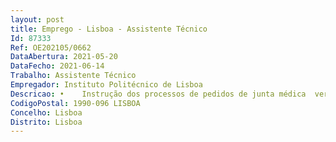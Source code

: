 ```yaml
--- 
layout: post
title: Emprego - Lisboa - Assistente Técnico
Id: 87333
Ref: OE202105/0662
DataAbertura: 2021-05-20
DataFecho: 2021-06-14
Trabalho: Assistente Técnico
Empregador: Instituto Politécnico de Lisboa
Descricao: •	Instrução dos processos de pedidos de junta médica  verificação de doença •      Contagem de tempo CGA•	Instrução dos processos de atribuição das prestações familiares  e manutenção do subsistem ADSE •	Instrução de processos de acumulação de funções •	Instrução de processos de Equiparação a Bolseiro •	Instrução de processos de mobilidade •	Instrução de processos de Licença s  vencimento •       Preparação, registo e arquivo do expediente relativo à área de recursos humanos •	Elaboração do Mapa de Férias de Pessoal Docente e Não Docente •      Quaisquer outras tarefas para que seja solicitado relacionada com a atividade do setor.
CodigoPostal: 1990-096 LISBOA
Concelho: Lisboa
Distrito: Lisboa
--- 
```

